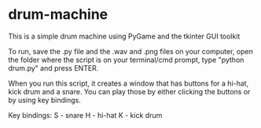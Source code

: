 # drum-machine
This is a simple drum machine using PyGame and the tkinter GUI toolkit

To run, save the .py file and the .wav and .png files on your computer, open the folder where the script is on your terminal/cmd prompt, type "python drum.py" and press ENTER.

When you run this script, it creates a window that has buttons for a hi-hat, kick drum and a snare.
You can play those by either clicking the buttons or by using key bindings.

Key bindings:
S - snare
H - hi-hat
K - kick drum